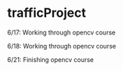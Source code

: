 # trafficProject
6/17:
Working through opencv course

6/18:
Working through opencv course

6/21:
Finishing opencv course
